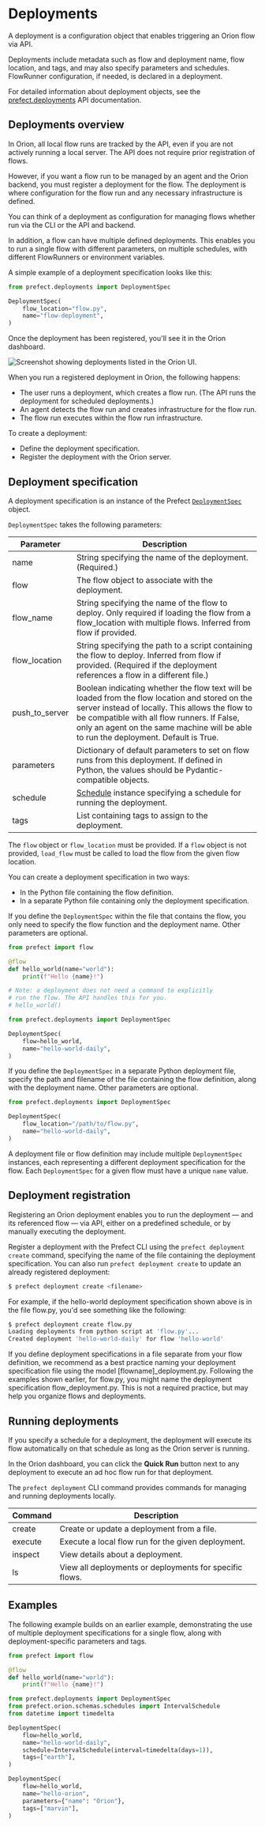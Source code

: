 # Deployments

A deployment is a configuration object that enables triggering an Orion flow via API. 

Deployments include metadata such as flow and deployment name, flow location, and tags, and may also specify parameters and schedules. FlowRunner configuration, if needed, is declared in a deployment.

For detailed information about deployment objects, see the [prefect.deployments](/api-ref/prefect/deployments/) API documentation.

## Deployments overview

In Orion, all local flow runs are tracked by the API, even if you are not actively running a local server. The API does not require prior registration of flows. 

However, if you want a flow run to be managed by an agent and the Orion backend, you must register a deployment for the flow. The deployment is where configuration for the flow run and any necessary infrastructure is defined. 

You can think of a deployment as configuration for managing flows whether run via the CLI or the API and backend.

In addition, a flow can have multiple defined deployments. This enables you to run a single flow with different parameters, on multiple schedules, with different FlowRunners or environment variables. 

A simple example of a deployment specification looks like this:

```python
from prefect.deployments import DeploymentSpec

DeploymentSpec(
    flow_location="flow.py",
    name="flow-deployment", 
)
```

Once the deployment has been registered, you'll see it in the Orion dashboard.

![Screenshot showing deployments listed in the Orion UI.](/img/concepts/deployments.png)

When you run a registered deployment in Orion, the following happens:

- The user runs a deployment, which creates a flow run. (The API runs the deployment for scheduled deployments.)
- An agent detects the flow run and creates infrastructure for the flow run.
- The flow run executes within the flow run infrastructure.

To create a deployment:

- Define the deployment specification.
- Register the deployment with the Orion server.

## Deployment specification

A deployment specification is an instance of the Prefect [`DeploymentSpec`](/api-ref/prefect/deployments/#prefect.deployments.DeploymentSpec) object.

`DeploymentSpec` takes the following parameters:

| Parameter | Description |
| --------- | ----------- |
| name | String specifying the name of the deployment. (Required.) |
| flow | The flow object to associate with the deployment. |
| flow_name | String specifying the name of the flow to deploy. Only required if loading the flow from a flow_location with multiple flows. Inferred from flow if provided. |
| flow_location | String specifying the path to a script containing the flow to deploy. Inferred from flow if provided. (Required if the deployment references a flow in a different file.) |
| push_to_server | Boolean indicating whether the flow text will be loaded from the flow location and stored on the server instead of locally. This allows the flow to be compatible with all flow runners. If False, only an agent on the same machine will be able to run the deployment. Default is True. |
| parameters | Dictionary of default parameters to set on flow runs from this deployment. If defined in Python, the values should be Pydantic-compatible objects. |
| schedule | [Schedule](/concepts/schedules/) instance specifying a schedule for running the deployment. |
| tags | List containing tags to assign to the deployment. |

The `flow` object or `flow_location` must be provided. If a `flow` object is not provided, `load_flow` must be called to load the flow from the given flow location.

You can create a deployment specification in two ways:

- In the Python file containing the flow definition.
- In a separate Python file containing only the deployment specification.

If you define the `DeploymentSpec` within the file that contains the flow, you only need to specify the flow function and the deployment name. Other parameters are optional.

```Python
from prefect import flow

@flow
def hello_world(name="world"):
    print(f"Hello {name}!")

# Note: a deployment does not need a command to explicitly
# run the flow. The API handles this for you.
# hello_world()

from prefect.deployments import DeploymentSpec

DeploymentSpec(
    flow=hello_world,
    name="hello-world-daily",
)
```

If you define the `DeploymentSpec` in a separate Python deployment file, specify the path and filename of the file containing the flow definition, along with the deployment name. Other parameters are optional.

```Python
from prefect.deployments import DeploymentSpec

DeploymentSpec(
    flow_location="/path/to/flow.py",
    name="hello-world-daily", 
)
```

A deployment file or flow definition may include multiple `DeploymentSpec` instances, each representing a different deployment specification for the flow. Each `DeploymentSpec` for a given flow must have a unique `name` value. 

## Deployment registration

Registering an Orion deployment enables you to run the deployment &mdash; and its referenced flow &mdash; via API, either on a predefined schedule, or by manually executing the deployment.

Register a deployment with the Prefect CLI using the `prefect deployment create` command, specifying the name of the file containing the deployment specification. You can also run `prefect deployment create` to update an already registered deployment:

```bash
$ prefect deployment create <filename>
```

For example, if the hello-world deployment specification shown above is in the file flow.py, you'd see something like the following:

```bash
$ prefect deployment create flow.py
Loading deployments from python script at 'flow.py'...
Created deployment 'hello-world-daily' for flow 'hello-world'
```

If you define deployment specifications in a file separate from your flow definition, we recommend as a best practice naming your deployment specification file using the model [flowname]_deployment.py. Following the examples shown earlier, for flow.py, you might name the deployment specification flow_deployment.py. This is not a required practice, but may help you organize flows and deployments.

## Running deployments

If you specify a schedule for a deployment, the deployment will execute its flow automatically on that schedule as long as the Orion server is running.

In the Orion dashboard, you can click the **Quick Run** button next to any deployment to execute an ad hoc flow run for that deployment.

The `prefect deployment` CLI command provides commands for managing and running deployments locally.

| Command | Description |
| ------- | ----------- |
| create | Create or update a deployment from a file. |
| execute | Execute a local flow run for the given deployment. |
| inspect | View details about a deployment. |
| ls | View all deployments or deployments for specific flows. |

## Examples

The following example builds on an earlier example, demonstrating the use of multiple deployment specifications for a single flow, along with deployment-specific parameters and tags.

```Python
from prefect import flow

@flow
def hello_world(name="world"):
    print(f"Hello {name}!")

from prefect.deployments import DeploymentSpec
from prefect.orion.schemas.schedules import IntervalSchedule
from datetime import timedelta

DeploymentSpec(
    flow=hello_world,
    name="hello-world-daily",
    schedule=IntervalSchedule(interval=timedelta(days=1)),
    tags=["earth"],
)

DeploymentSpec(
    flow=hello_world,
    name="hello-orion",
    parameters={"name": "Orion"},
    tags=["marvin"],
)
```